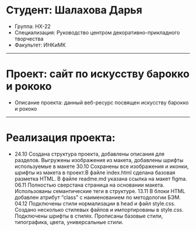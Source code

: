 # Студент: Шалахова Дарья
- Группа: НХ-22
- Специализация: Руководство центром декоративно-прикладного творчества
- Факультет: ИНКиМК
---
# Проект: сайт по искусству барокко и рококо
- Описание проекта: данный веб-ресурс посвящен искусству барокко и рококо
---
# Реализация проекта:
- 24.10
Создана структура проекта, добавлены описания для разделов. Выгружены изображения из макета, добавлены шрифты используемые в макете
30.10
Сохранены все изображения и иконки, шрифты из макета в проект.В файле index.html сделана базовая разметка HTML. В файле readme.md указана ссылка на макет figma.
06.11
Полностью сверстана страница на основании макета. Использованы семантические теги в структуре.
13.11
В блоки HTML добавлен атрибут “class” с наименованием по методологии БЭМ.
04.12
Подключены стили нормализации в head и файл style.css. Создано несколько стилевых файлов и импортированы в style.css. Подключены шрифты в стилях.
Прописаны базовые стили, типографика, цвета, универсальные стили.
